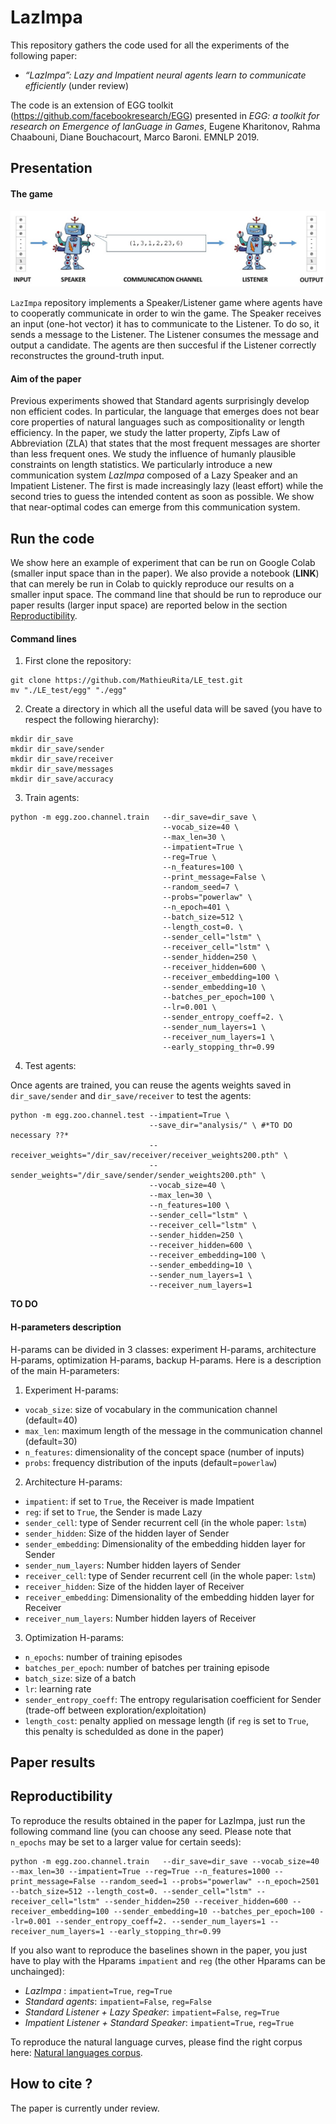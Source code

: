 # LazImpa

This repository gathers the code used for all the experiments of the following paper:

- *“LazImpa”: Lazy and Impatient neural agents learn to communicate efficiently* (under review)

The code is an extension of EGG toolkit (https://github.com/facebookresearch/EGG) presented in *EGG: a toolkit for research on Emergence of lanGuage in Games*, Eugene Kharitonov, Rahma Chaabouni, Diane Bouchacourt, Marco Baroni. EMNLP 2019.

## Presentation

#### The game

![img_game](imgs/image_game.jpg)

`LazImpa` repository implements a Speaker/Listener game where agents have to cooperatly communicate in order to win the game. The Speaker receives an input (one-hot vector) it has to communicate to the Listener. To do so, it sends a message to the Listener. The Listener consumes the message and output a candidate. The agents are then succesful if the Listener correctly reconstructes the ground-truth input.

#### Aim of the paper

Previous experiments showed that Standard agents surprisingly develop non efficient codes. In particular, the language that emerges does not bear core properties of natural languages such as compositionality or length efficiency. In the paper, we study the latter property, Zipfs Law of Abbreviation (ZLA) that states that the most frequent messages are shorter than less frequent ones. We study the influence of humanly plausible constraints on length statistics. We particularly introduce a new communication system *LazImpa* composed of a Lazy Speaker and an Impatient Listener. The first is made increasingly lazy (least effort) while the second tries to guess the intended content as soon as possible. We show that near-optimal codes can emerge from this communication system.

## Run the code

We show here an example of experiment that can be run on Google Colab (smaller input space than in the paper). We also provide a notebook (**LINK**) that can merely be run in Colab to quickly reproduce our results on a smaller input space. The command line that should be run to reproduce our paper results (larger input space) are reported below in the section [Reproductibility](http://github.com/MathieuRita/LE_test#Reproductibility).

#### Command lines

1. First clone the repository:
```
git clone https://github.com/MathieuRita/LE_test.git
mv "./LE_test/egg" "./egg"
```

2. Create a directory in which all the useful data will be saved (you have to respect the following hierarchy):

```
mkdir dir_save
mkdir dir_save/sender
mkdir dir_save/receiver
mkdir dir_save/messages
mkdir dir_save/accuracy
```


3. Train agents:

```
python -m egg.zoo.channel.train   --dir_save=dir_save \
                                  --vocab_size=40 \
                                  --max_len=30 \
                                  --impatient=True \
                                  --reg=True \
                                  --n_features=100 \
                                  --print_message=False \
                                  --random_seed=7 \
                                  --probs="powerlaw" \
                                  --n_epoch=401 \
                                  --batch_size=512 \
                                  --length_cost=0. \
                                  --sender_cell="lstm" \
                                  --receiver_cell="lstm" \
                                  --sender_hidden=250 \
                                  --receiver_hidden=600 \
                                  --receiver_embedding=100 \
                                  --sender_embedding=10 \
                                  --batches_per_epoch=100 \
                                  --lr=0.001 \
                                  --sender_entropy_coeff=2. \
                                  --sender_num_layers=1 \
                                  --receiver_num_layers=1 \
                                  --early_stopping_thr=0.99
```

4. Test agents:

Once agents are trained, you can reuse the agents weights saved in `dir_save/sender` and `dir_save/receiver` to test the agents:

```
python -m egg.zoo.channel.test --impatient=True \
                               --save_dir="analysis/" \ #*TO DO necessary ??*
                               --receiver_weights="/dir_sav/receiver/receiver_weights200.pth" \
                               --sender_weights="/dir_save/sender/sender_weights200.pth" \
                               --vocab_size=40 \
                               --max_len=30 \
                               --n_features=100 \
                               --sender_cell="lstm" \
                               --receiver_cell="lstm" \
                               --sender_hidden=250 \
                               --receiver_hidden=600 \
                               --receiver_embedding=100 \
                               --sender_embedding=10 \
                               --sender_num_layers=1 \
                               --receiver_num_layers=1
```

**TO DO**

#### H-parameters description

H-params can be divided in 3 classes: experiment H-params, architecture H-params, optimization H-params, backup H-params. Here is a description of the main H-parameters:

1. Experiment H-params:
- `vocab_size`: size of vocabulary in the communication channel (default=40)
- `max_len`: maximum length of the message in the communication channel (default=30)
- `n_features`: dimensionality of the concept space (number of inputs)
- `probs`: frequency distribution of the inputs (default=`powerlaw`)

2. Architecture H-params:
- `impatient`: if set to `True`, the Receiver is made Impatient
- `reg`: if set to `True`, the Sender is made Lazy
- `sender_cell`: type of Sender recurrent cell (in the whole paper: `lstm`)
- `sender_hidden`: Size of the hidden layer of Sender
- `sender_embedding`: Dimensionality of the embedding hidden layer for Sender
- `sender_num_layers`: Number hidden layers of Sender
- `receiver_cell`: type of Sender recurrent cell (in the whole paper: `lstm`)
- `receiver_hidden`: Size of the hidden layer of Receiver
- `receiver_embedding`: Dimensionality of the embedding hidden layer for Receiver
- `receiver_num_layers`: Number hidden layers of Receiver

3. Optimization H-params:
- `n_epochs`: number of training episodes
- `batches_per_epoch`: number of batches per training episode
- `batch_size`: size of a batch
- `lr`: learning rate
- `sender_entropy_coeff`: The entropy regularisation coefficient for Sender (trade-off between exploration/exploitation)
- `length_cost`: penalty applied on message length (if `reg` is set to `True`, this penalty is schedulded as done in the paper)

## Paper results

## Reproductibility

To reproduce the results obtained in the paper for LazImpa, just run the following command line (you can choose any seed. Please note that `n_epochs` may be set to a larger value for certain seeds):

```
python -m egg.zoo.channel.train   --dir_save=dir_save --vocab_size=40 --max_len=30 --impatient=True --reg=True --n_features=1000 --print_message=False --random_seed=1 --probs="powerlaw" --n_epoch=2501 --batch_size=512 --length_cost=0. --sender_cell="lstm" --receiver_cell="lstm" --sender_hidden=250 --receiver_hidden=600 --receiver_embedding=100 --sender_embedding=10 --batches_per_epoch=100 --lr=0.001 --sender_entropy_coeff=2. --sender_num_layers=1 --receiver_num_layers=1 --early_stopping_thr=0.99
```

If you also want to reproduce the baselines shown in the paper, you just have to play with the Hparams `impatient` and `reg` (the other Hparams can be unchainged):

- *LazImpa* : `impatient=True`, `reg=True`
- *Standard agents*: `impatient=False`, `reg=False`
- *Standard Listener + Lazy Speaker*: `impatient=False`, `reg=True`
- *Impatient Listener + Standard Speaker*: `impatient=True`, `reg=True`

To reproduce the natural language curves, please find the right corpus here: [Natural languages corpus](http://corpus.leeds.ac.uk/serge/).

## How to cite ?

The paper is currently under review.
